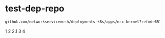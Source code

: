 # test-dep-repo

```bash
github.com/networkservicemesh/deployments-k8s/apps/nsc-kernel?ref=de651429f51ba07ce69ec43f3ec098c653284755
```

1
2
2.1
3
4